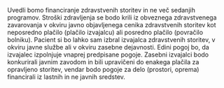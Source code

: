 Uvedli bomo financiranje zdravstvenih storitev in ne več sedanjih programov. Stroški zdravljenja se bodo krili iz obveznega zdravstvenega zavarovanja v okviru javno objavljenega cenika zdravstvenih storitev kot neposredno plačilo (plačilo izvajalcu) ali posredno plačilo (povračilo bolniku). Pacient si bo lahko sam izbral izvajalca zdravstvenih storitev, v okviru javne službe ali v okviru zasebne dejavnosti. Edini pogoj bo, da izvajalec izpolnjuje vnaprej predpisane pogoje. Zasebni izvajalci bodo konkurirali javnim zavodom in bili upravičeni do enakega plačila za opravljeno storitev, vendar bodo pogoje za delo (prostori, oprema) financirali iz lastnih in ne javnih sredstev.
